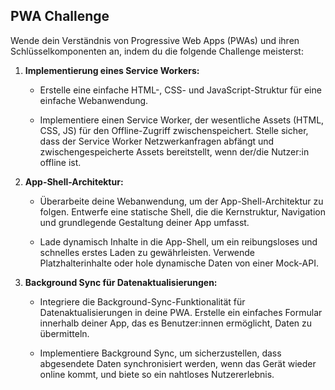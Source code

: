 
## PWA  Challenge

Wende dein Verständnis von Progressive Web Apps (PWAs) und ihren Schlüsselkomponenten an, indem du die folgende Challenge meisterst:

1.  **Implementierung eines Service Workers:**
    
    -   Erstelle eine einfache HTML-, CSS- und JavaScript-Struktur für eine einfache Webanwendung.
        
    -   Implementiere einen Service Worker, der wesentliche Assets (HTML, CSS, JS) für den Offline-Zugriff zwischenspeichert. Stelle sicher, dass der Service Worker Netzwerkanfragen abfängt und zwischengespeicherte Assets bereitstellt, wenn der/die Nutzer:in offline ist.
 
    
2.  **App-Shell-Architektur:**
    
    -   Überarbeite deine Webanwendung, um der App-Shell-Architektur zu folgen. Entwerfe eine statische Shell, die die Kernstruktur, Navigation und grundlegende Gestaltung deiner App umfasst.
        
    -   Lade dynamisch Inhalte in die App-Shell, um ein reibungsloses und schnelles erstes Laden zu gewährleisten. Verwende Platzhalterinhalte oder hole dynamische Daten von einer Mock-API.
       
    
3.  **Background Sync für Datenaktualisierungen:**
    -   Integriere die Background-Sync-Funktionalität für Datenaktualisierungen in deine  PWA. Erstelle ein einfaches Formular innerhalb deiner App, das es Benutzer:innen ermöglicht, Daten zu übermitteln.
        
    -   Implementiere Background Sync, um sicherzustellen, dass abgesendete Daten synchronisiert werden, wenn das Gerät wieder online kommt, und biete so ein nahtloses Nutzererlebnis.